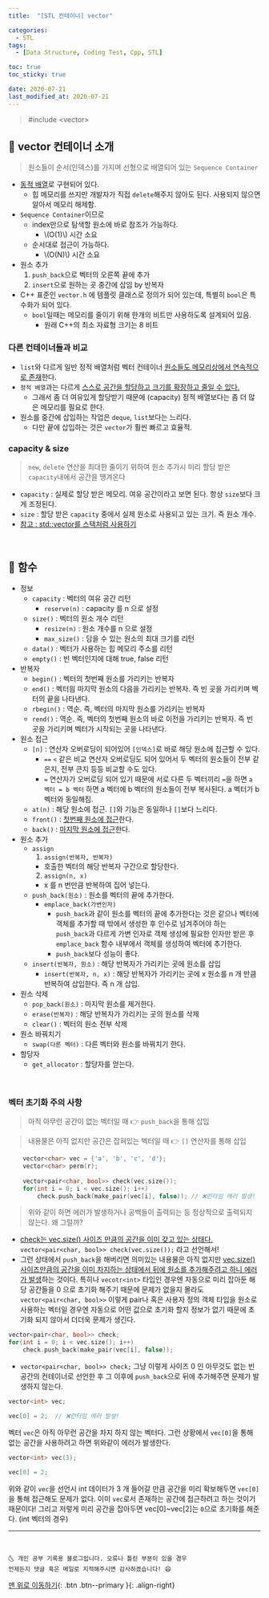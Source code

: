 ```yaml
---
title:  "[STL 컨테이너] vector" 

categories:
  - STL
tags:
  - [Data Structure, Coding Test, Cpp, STL]

toc: true
toc_sticky: true

date: 2020-07-21
last_modified_at: 2020-07-21
---
```


> #include \<vector>

## 🔔 vector 컨테이너 소개

> 원소들이 순서(인덱스)를 가지며 선형으로 배열되어 있는 `Sequence Container`

- <u>동적 배열</u>로 구현되어 있다.
  - 힙 메모리를 쓰지만 개발자가 직접 `delete`해주지 않아도 된다. 사용되지 않으면 알아서 메모리 해제함.
- `Sequence Container`이므로 
  - index만으로 탐색할 원소에 바로 참조가 가능하다.
    - \\(O(1)\\) 시간 소요
  - 순서대로 접근이 가능하다.
    - \\(O(N)\\) 시간 소요
- 원소 추가
  1. `push_back`으로 벡터의 오른쪽 끝에 추가
  2. `insert`으로 원하는 곳 중간에 삽임 by 반복자
- C++ 표준인 `vector.h` 에 템플릿 클래스로 정의가 되어 있는데, 특별히 `bool`은 특수화가 되어 있다. 
  - `bool`일때는 메모리를 줄이기 위해 한개의 비트만 사용하도록 설계되어 있음. 
    - 원래 C++의 최소 자료형 크기는 8 비트

### 다른 컨테이너들과 비교

- `list`와 다르게 일반 정적 배열처럼 벡터 컨테이너 <u>원소들도 메모리상에서 연속적으로 존재</u>한다.
- `정적 배열`과는 다르게 <u>스스로 공간을 할당하고 크기를 확장하고 줄일 수 있다.</u>
  - 그래서 좀 더 여유있게 할당받기 때문에 (capacity) 정적 배열보다는 좀 더 많은 메모리를 필요로 한다.
- 원소를 중간에 삽입하는 작업은 `deque`, `list`보다는 느리다. 
  - 다만 끝에 삽입하는 것은 `vector`가 훨씬 빠르고 효율적.

### capacity & size

> `new`, `delete` 연산을 최대한 줄이기 위하여 원소 추가시 미리 할당 받은 `capacity`내에서 공간을 땡겨온다

- `capacity` : 실제로 할당 받은 메모리. 여유 공간이라고 보면 된다. 항상 `size`보다 크게 조정된다.
- `size` : 할당 받은 `capacity` 중에서 실제 원소로 사용되고 있는 크기. 즉 원소 개수.
- [참고 : std::vector를 스택처럼 사용하기](https://ansohxxn.github.io/cpp/chapter7-9/#-vector%EC%9D%98-size%EC%99%80-capacity)

<br>

## 🔔 함수 

- 정보 
  - `capacity` : 벡터의 여유 공간 리턴
    - `reserve(n)` : capacity 를 n 으로 설정
  - `size()` : 벡터의 원소 개수 리턴
    - `resize(n)` : 원소 개수를 n 으로 설정
    - `max_size()` : 담을 수 있는 원소의 최대 크기를 리턴
  - `data()` : 벡터가 사용하는 힙 메모리 주소를 리턴
  - `empty()` : 빈 벡터인지에 대해 true, false 리턴
- 반복자
  - `begin()` : 벡터의 첫번째 원소를 가리키는 반복자
  - `end()` : 벡터읨 마지막 원소의 다음을 가리키는 반복자. 즉 빈 곳을 가리키며 벡터의 끝을 나타낸다.
  - `rbegin()` : 역순. 즉, 벡터의 마지막 원소를 가리키는 반복자
  - `rend()` : 역순. 즉, 벡터의 첫번째 원소의 바로 이전을 가리키는 반복자. 즉 빈 곳을 가리키며 벡터가 시작되는 곳을 나타낸다. 
- 원소 접근 
  - `[n]` : 연산자 오버로딩이 되어있어 `[인덱스]`로 바로 해당 원소에 접근할 수 있다.
    - `==` `<` 같은 비교 연산자 오버로딩도 되어 있어서 두 벡터의 원소들이 전부 같은지, 전부 큰지 등등 비교할 수도 있다.
    - `=` 연산자가 오버로딩 되어 있기 때문에 서로 다른 두 벡터끼리 `=`을 하면 `a 벡터 = b 벡터` 하면 a 벡터에 b 벡터의 원소들이 전부 복사된다. a 벡터가 b 벡터와 동일해짐.
  - `at(n)` : 해당 원소에 접근. `[]`와 기능은 동일하나 `[]`보다 느리다.
  - `front()` : <u>첫번째 원소에 접근</u>한다.
  - `back()` : <u>마지막 원소에 접근</u>한다.
- 원소 추가
  - `assign`
    1. `assign(반복자, 반복자)`
      - 호출한 벡터의 해당 반복자 구간으로 할당한다.
    2. `assign(n, x)`
      - x 를 n 번만큼 반복하여 집어 넣는다.
  - `push_back(원소)` : 원소를 벡터의 끝에 추가한다.
    - `emplace_back(가변인자)`
      - `push_back`과 같이 원소를 벡터의 끝에 추가한다는 것은 같으나 벡터에 객체를 추가할 때 밖에서 생성한 후 인수로 넘겨주어야 하는 `push_back`과 다르게 가변 인자로 객체 생성에 필요한 인자만 받은 후 `emplace_back` 함수 내부에서 객체를 생성하여 벡터에 추가한다.
      - `push_back`보다 성능이 좋다.
  - `insert(반복자, 원소)` : 해당 반복자가 가리키는 곳에 원소를 삽입
    - `insert(반복자, n, x)` : 해당 반복자가 가리키는 곳에 x 원소를 n 개 만큼 반복하여 삽입한다. 즉 n 개 삽입.
- 원소 삭제
  - `pop_back(원소)` : 마지막 원소를 제거한다.
  - `erase(반복자)` : 해당 반복자가 가리키는 곳의 원소를 삭제
  - `clear()` : 벡터의 원소 전부 삭제
- 원소 바꿔치기
  - `swap(다른 벡터)` : 다른 벡터와 원소를 바꿔치기 한다.
- 할당자
  - `get_allocator` : 할당자를 얻는다.


<br>

### 벡터 초기화 주의 사항

> 아직 아무런 공간이 없는 벡터일 때 👉 `push_back`을 통해 삽입

> 내용물은 아직 없지만 공간은 잡혀있는 벡터일 때 👉 `[]` 연산자를 통해 삽입

```cpp
    vector<char> vec = {'a', 'b', 'c', 'd'};
    vector<char> perm(r);
    
    vector<pair<char, bool>> check(vec.size());
    for(int i = 0; i < vec.size(); i++)  
        check.push_back(make_pair(vec[i], false)); // ❌런타임 에러 발생!
```

> 위와 같이 하면 에러가 발생하거나 공백들이 출력되는 등 정상적으로 출력되지 않는다. 왜 그럴까? 

- <u>check는 vec.size() 사이즈 만큼의 공간을 이미 갖고 있는 상태다.</u> `vector<pair<char, bool>> check(vec.size());` 라고 선언해서!
- 그런 상태에서 `push_back`을 해버리면 의미있는 내용물은 아직 없지만 <u>vec.size() 사이즈만큼의 공간을 이미 차지하는 상태에서 뒤에 원소를 추가해주려고 하니 에러가 발생</u>하는 것이다. 특히나 `vecotr<int>` 타입인 경우엔 자동으로 미리 잡아둔 해당 공간들을 0 으로 초기화 해주기 때문에 문제가 없을지 몰라도 `vector<pair<char, bool>>` 이렇게 pair나 혹은 사용자 정의 객체 타입을 원소로 사용하는 벡터일 경우엔 자동으로 어떤 값으로 초기화 할지 정보가 없기 때문에 초기화 되지 않아서 더더욱 문제가 생긴다.

```cpp
vector<pair<char, bool>> check;
for(int i = 0; i < vec.size(); i++)  
    check.push_back(make_pair(vec[i], false)); 
```

- `vector<pair<char, bool>> check;` 그냥 이렇게 사이즈 0 인 아무것도 없는 빈 공간의 컨테이너로 선언한 후 그 이후에 `push_back`으로 뒤에 추가해주면 문제가 발생하지 않는다.


```cpp
vector<int> vec;

vec[0] = 2;  // ❌런타임 에러 발생!
```

벡터 `vec`은 아직 아무런 공간을 차지 하지 않는 벡터다. 그런 상황에서 `vec[0]`을 통해 없는 공간을 사용하려고 하면 위와같이 에러가 발생한다.

```cpp
vector<int> vec(3);

vec[0] = 2;  
```

위와 같이 `vec`을 선언시 int 데이터가 3 개 들어갈 만큼 공간을 미리 확보해두면 `vec[0]`을 통해 접근해도 문제가 없다. 이미 `vec`로서 존재하는 공간에 접근하려고 하는 것이기 때문이다! 그리고 저렇게 미리 공간을 잡아두면 vec[0]~vec[2]는 `0`으로 초기화를 해준다. (int 벡터의 경우)

***
<br>

    🌜 개인 공부 기록용 블로그입니다. 오류나 틀린 부분이 있을 경우 
    언제든지 댓글 혹은 메일로 지적해주시면 감사하겠습니다! 😄

[맨 위로 이동하기](#){: .btn .btn--primary }{: .align-right}
